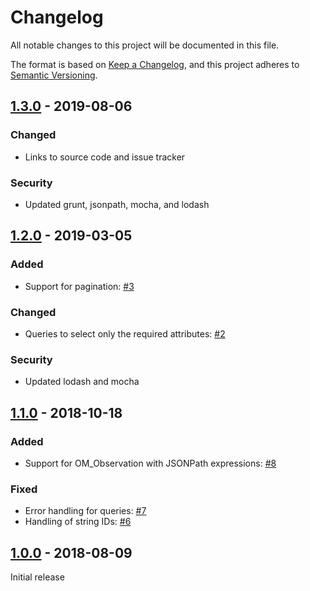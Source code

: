 # Changelog
All notable changes to this project will be documented in this file.

The format is based on [Keep a Changelog](https://keepachangelog.com/en/1.0.0/),
and this project adheres to [Semantic Versioning](https://semver.org/spec/v2.0.0.html).

## [1.3.0] - 2019-08-06
### Changed
- Links to source code and issue tracker

### Security
- Updated grunt, jsonpath, mocha, and lodash

## [1.2.0] - 2019-03-05
### Added
- Support for pagination: [#3]

### Changed
- Queries to select only the required attributes: [#2]

### Security
- Updated lodash and mocha

## [1.1.0] - 2018-10-18
### Added
- Support for OM_Observation with JSONPath expressions: [#8]

### Fixed
- Error handling for queries: [#7]
- Handling of string IDs: [#6]

## [1.0.0] - 2018-08-09
Initial release

[1.3.0]: https://github.com/linksmart/grafana-sensorthings-datasource/tree/v1.3.0
[1.2.0]: https://github.com/linksmart/grafana-sensorthings-datasource/tree/v1.2.0
[1.1.0]: https://github.com/linksmart/grafana-sensorthings-datasource/tree/v1.1.0
[1.0.0]: https://github.com/linksmart/grafana-sensorthings-datasource/tree/v1.0.0

[#2]: https://github.com/linksmart/grafana-sensorthings-datasource/issues/2
[#3]: https://github.com/linksmart/grafana-sensorthings-datasource/issues/3
[#6]: https://github.com/linksmart/grafana-sensorthings-datasource/issues/6
[#7]: https://github.com/linksmart/grafana-sensorthings-datasource/issues/7
[#8]: https://github.com/linksmart/grafana-sensorthings-datasource/issues/8
